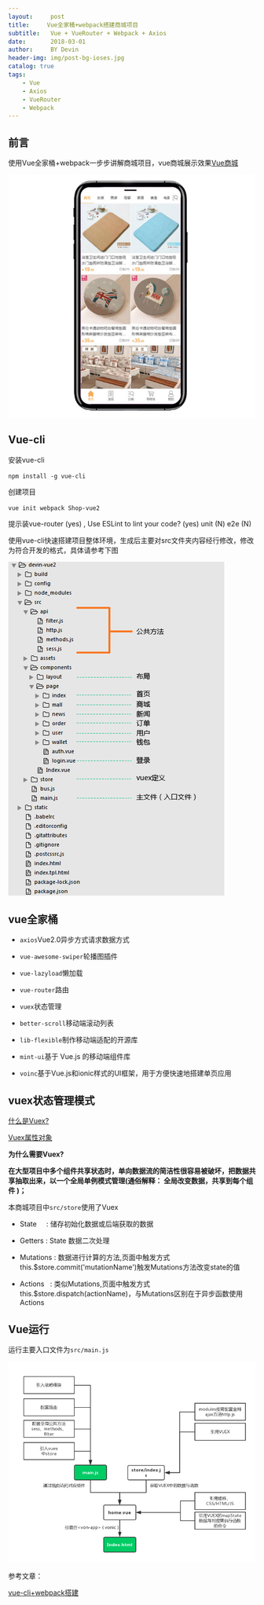 ```yaml
---
layout:     post
title:     Vue全家桶+webpack搭建商城项目
subtitle:   Vue + VueRouter + Webpack + Axios
date:       2018-03-01
author:     BY Devin
header-img: img/post-bg-ioses.jpg
catalog: true
tags:
    - Vue
    - Axios
    - VueRouter
    - Webpack
---
```


## 前言

使用Vue全家桶+webpack一步步讲解商城项目，vue商城展示效果[Vue商城](https://github.com/devin-huang/devin-vue2)

![](/img/pubilc/vue-shop.jpg)

## Vue-cli

安装vue-cli

`npm install -g vue-cli`

创建项目

`vue init webpack Shop-vue2`

提示装vue-router (yes) , Use ESLint to lint your code? (yes)  unit (N) e2e (N)

使用vue-cli快速搭建项目整体环境，生成后主要对src文件夹内容经行修改，修改为符合开发的格式，具体请参考下图

![](/img/pubilc/path.jpg)

## vue全家桶

* `axios`Vue2.0异步方式请求数据方式

* `vue-awesome-swiper`轮播图插件

* `vue-lazyload`懒加载

* `vue-router`路由

* `vuex`状态管理

* `better-scroll`移动端滚动列表

* `lib-flexible`制作移动端适配的开源库

* `mint-ui`基于 Vue.js 的移动端组件库

* `voinc`基于Vue.js和ionic样式的UI框架，用于方便快速地搭建单页应用

## vuex状态管理模式

[什么是Vuex?](https://vuex.vuejs.org/zh-cn/intro.html)

[Vuex属性对象](https://www.cnblogs.com/kbnet/p/6938693.html)

**为什么需要Vuex?**

**在大型项目中多个组件共享状态时，单向数据流的简洁性很容易被破坏，把数据共享抽取出来，以一个全局单例模式管理(通俗解释： 全局改变数据，共享到每个组件 )；**

本商城项目中`src/store`使用了Vuex

* State      : 储存初始化数据或后端获取的数据

* Getters    : State 数据二次处理

* Mutations  : 数据进行计算的方法,页面中触发方式this.$store.commit('mutationName')触发Mutations方法改变state的值

* Actions    : 类似Mutations,页面中触发方式this.$store.dispatch(actionName)，与Mutations区别在于异步函数使用Actions

## Vue运行

运行主要入口文件为`src/main.js`

![](/img/pubilc/process.jpg)

参考文章：

[vue-cli+webpack搭建](https://github.com/devin-huang/vue-demo-cnodejs)
